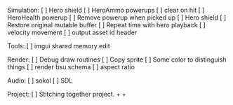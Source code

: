 
Simulation:
[ ] Hero shield
[ ] HeroAmmo powerups
   [ ] clear on hit
[ ] HeroHealth powerup
[ ] Remove powerup when picked up
[ ] Hero shield
[ ] Restore original mutable buffer
[ ] Repeat time with hero playback
[ ] velocity movement
[ ] output asset id header

Tools:
[ ] imgui shared memory edit

Render:
[ ] Debug draw routines
[ ] Copy sprite
[ ] Some color to distinguish things
[ ] render bsu schema
[ ] aspect ratio

Audio:
[ ] sokol
[ ] SDL

Project:
[ ] Stitching together project. <platform> + <render> + <audio> + <language>
    [ ] ncurses + c
    [ ] shadertoy


